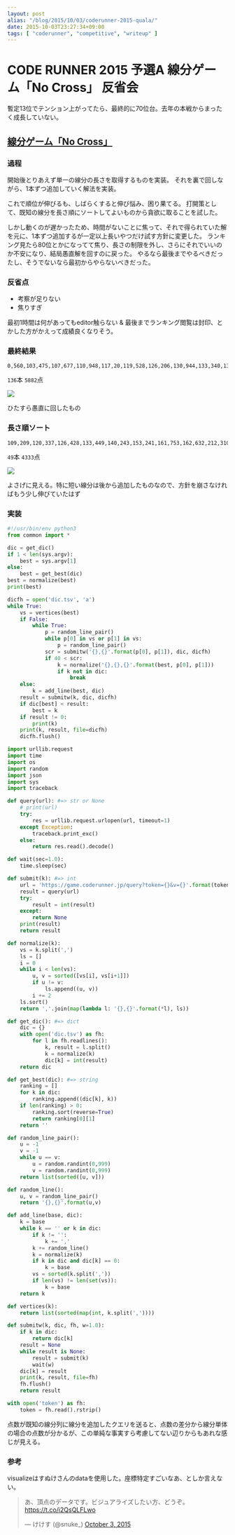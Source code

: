 ```yaml
---
layout: post
alias: "/blog/2015/10/03/coderunner-2015-quala/"
date: 2015-10-03T23:27:34+09:00
tags: [ "coderunner", "competitive", "writeup" ]
---
```


# CODE RUNNER 2015 予選A 線分ゲーム「No Cross」 反省会

暫定13位でテンション上がってたら、最終的に70位台。去年の本戦からまったく成長していない。

<!-- more -->

## [線分ゲーム「No Cross」](https://coderunner.jp/problem-pa.html)

### 過程

開始後とりあえず単一の線分の長さを取得するものを実装。
それを裏で回しながら、1本ずつ追加していく解法を実装。

これで順位が伸びるも、しばらくすると伸び悩み、困り果てる。
打開策として、既知の線分を長さ順にソートしてよいものから貪欲に取ることを試した。

しかし動くのが遅かったため、時間がないことに焦って、それで得られていた解を元に、1本ずつ追加するが一定以上長いやつだけ試す方針に変更した。
ランキング見たら80位とかになってて焦り、長さの制限を外し、さらにそれでいいのか不安になり、結局愚直解を回すのに戻った。
やるなら最後までやるべきだったし、そうでないなら最初からやらないべきだった。

### 反省点

-   考察が足りない
-   焦りすぎ

最初1時間は何があってもeditor触らない & 最後までランキング閲覧は封印、とかした方がかえって成績良くなりそう。

### 最終結果

```
0,560,103,475,107,677,110,948,117,20,119,528,126,206,130,944,133,340,137,347,140,733,143,204,148,683,149,193,152,236,157,854,162,963,167,30,169,611,17,329,170,936,172,875,18,264,184,428,185,792,187,80,196,758,199,699,218,831,219,279,22,423,224,374,227,949,233,510,235,429,238,313,24,786,241,921,246,649,248,482,249,330,250,618,251,266,253,272,254,795,255,373,261,442,262,605,269,398,277,505,28,304,280,899,287,348,288,641,294,760,296,462,297,853,305,981,309,527,314,810,322,929,341,706,345,631,350,61,353,400,362,543,366,732,370,380,371,69,38,907,387,975,389,41,401,485,405,414,406,826,407,715,411,471,412,892,425,636,434,990,438,564,445,777,456,816,461,519,463,776,466,593,467,477,468,820,472,857,473,638,481,731,49,838,492,694,504,75,508,743,522,737,526,599,529,765,545,704,551,87,557,83,561,72,563,884,575,702,584,719,598,992,601,988,603,805,621,909,623,851,627,830,646,978,65,779,663,923,67,735,68,807,690,995,691,749,698,902,703,943,707,88,73,925,76,920,783,856,796,979,803,845,808,92,825,956,843,859,850,934,855,950,862,94,871,915,895,935,904,972,984,993
```

`136`本 `5882`点

![](a.svg)

ひたすら愚直に回したもの

### 長さ順ソート

```
109,209,120,337,126,428,133,449,140,243,153,241,161,753,162,632,212,310,213,26,219,564,223,826,235,448,236,933,239,456,240,869,252,758,257,840,27,414,302,553,326,924,35,703,357,554,359,625,4,535,422,929,424,671,469,944,482,791,507,801,53,533,560,627,562,565,59,910,591,818,650,890,676,953,677,798,679,895,695,951,704,722,741,967,749,98,769,788,786,805,8,93,852,978,855,972,871,94
```

`49`本 `4333`点

![](b.svg)

よさげに見える。特に短い線分は後から追加したものなので、方針を崩さなければもう少し伸びていたはず

### 実装

``` python
#!/usr/bin/env python3
from common import *

dic = get_dic()
if 1 < len(sys.argv):
    best = sys.argv[1]
else:
    best = get_best(dic)
best = normalize(best)
print(best)

dicfh = open('dic.tsv', 'a')
while True:
    vs = vertices(best)
    if False:
        while True:
            p = random_line_pair()
            while p[0] in vs or p[1] in vs:
                p = random_line_pair()
            scr = submitw('{},{}'.format(p[0], p[1]), dic, dicfh)
            if 40 < scr:
                k = normalize('{},{},{}'.format(best, p[0], p[1]))
                if k not in dic:
                    break
    else:
        k = add_line(best, dic)
    result = submitw(k, dic, dicfh)
    if dic[best] < result:
        best = k
    if result != 0:
        print(k)
    print(k, result, file=dicfh)
    dicfh.flush()
```

``` python
import urllib.request
import time
import os
import random
import json
import sys
import traceback

def query(url): #=> str or None
    # print(url)
    try:
        res = urllib.request.urlopen(url, timeout=1)
    except Exception:
        traceback.print_exc()
    else:
        return res.read().decode()

def wait(sec=1.0):
    time.sleep(sec)

def submit(k): #=> int
    url = 'https://game.coderunner.jp/query?token={}&v={}'.format(token, k)
    result = query(url)
    try:
        result = int(result)
    except:
        return None
    print(result)
    return result

def normalize(k):
    vs = k.split(',')
    ls = []
    i = 0
    while i < len(vs):
        u, v = sorted([vs[i], vs[i+1]])
        if u != v:
            ls.append((u, v))
        i += 2
    ls.sort()
    return ','.join(map(lambda l: '{},{}'.format(*l), ls))

def get_dic(): #=> dict
    dic = {}
    with open('dic.tsv') as fh:
        for l in fh.readlines():
            k, result = l.split()
            k = normalize(k)
            dic[k] = int(result)
    return dic

def get_best(dic): #=> string
    ranking = []
    for k in dic:
        ranking.append((dic[k], k))
    if len(ranking) > 0:
        ranking.sort(reverse=True)
        return ranking[0][1]
    return ''

def random_line_pair():
    u = -1
    v = -1
    while u == v:
        u = random.randint(0,999)
        v = random.randint(0,999)
    return list(sorted([u, v]))

def random_line():
    u, v = random_line_pair()
    return '{},{}'.format(u,v)

def add_line(base, dic):
    k = base
    while k == '' or k in dic:
        if k != '':
            k += ','
        k += random_line()
        k = normalize(k)
        if k in dic and dic[k] == 0:
            k = base
        vs = sorted(k.split(','))
        if len(vs) != len(set(vs)):
            k = base
    return k

def vertices(k):
    return list(sorted(map(int, k.split(','))))

def submitw(k, dic, fh, w=1.0):
    if k in dic:
        return dic[k]
    result = None
    while result is None:
        result = submit(k)
        wait(w)
    dic[k] = result
    print(k, result, file=fh)
    fh.flush()
    return result

with open('token') as fh:
    token = fh.read().rstrip()
```

点数が既知の線分列に線分を追加したクエリを送ると、点数の差分から線分単体の場合の点数が分かるが、この単純な事実すら考慮してない辺りからもあれな感じが見える。

### 参考

visualizeはすぬけさんのdataを使用した。座標特定すごいなあ、としか言えない。

<blockquote class="twitter-tweet" lang="en"><p lang="ja" dir="ltr">あ、頂点のデータです。ビジュアライズしたい方、どうぞ。 <a href="https://t.co/i2QsQLFLwo">https://t.co/i2QsQLFLwo</a></p>&mdash; けけす (@snuke_) <a href="https://twitter.com/snuke_/status/650316553901092865">October 3, 2015</a></blockquote>
<script async src="//platform.twitter.com/widgets.js" charset="utf-8"></script>
